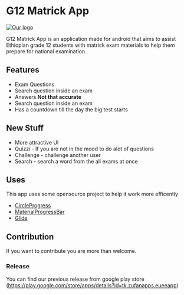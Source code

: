 # G12 Matrick App

[![Our logo](https://lh3.googleusercontent.com/uZRHwpKrtZvZSfXikCFB66yfOLLKFPoX7JXgMhbsO0Z2PPCXNpXQ4aQfTM-gOsL_iPjL=w300-rw)](https://play.google.com/store/apps/details?id=tk.zufanapps.eueeapp)

G12 Matrick App is an application made for android that aims to assist 
Ethiopian grade 12 students with matrick exam materials 
to help them prepare for national examination

## Features
 + Exam Questions
 + Search question inside an exam
 + Answers **Not that accurate**
 + Search question inside an exam
 + Has a countdown till the day the big test starts
  
## New Stuff
  * More attractive UI
  * Quizzi - If you are not in the mood to do alot of questions
  * Challenge - challenge another user
  * Search - search a word from the all exams at once
  
## Uses
 This app uses some opensource project to help it work more efficently
  * [CircleProgress](https://github.com/lzyzsd/CircleProgress)
  * [MaterialProgressBar](https://github.com/DreaminginCodeZH/MaterialProgressBar)
  * [Glide](https://github.com/bumptech/glide)
  
## Contribution
  If you want to contribute you are more than welcome.
  
### Release

 You can find our previous release from google play store 
 (https://play.google.com/store/apps/details?id=tk.zufanapps.eueeapp)
